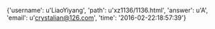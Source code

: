 {'username': u'LiaoYiyang', 'path': u'xz1136/1136.html', 'answer': u'A', 'email': u'crystalian@126.com', 'time': '2016-02-22:18:57:39'}